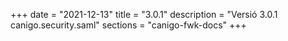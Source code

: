 +++
date        = "2021-12-13"
title       = "3.0.1"
description = "Versió 3.0.1 canigo.security.saml"
sections    = "canigo-fwk-docs"
+++